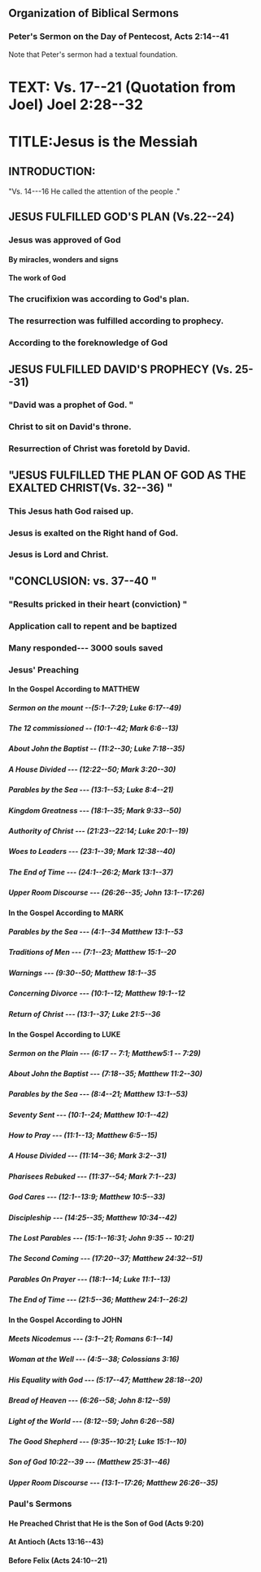 ## Organization of Biblical Sermons

### Peter\'s Sermon on the Day of Pentecost, Acts 2:14--41

Note that Peter\'s sermon had a textual foundation.

# TEXT: Vs. 17--21 (Quotation from Joel) Joel 2:28--32

# TITLE:Jesus is the Messiah

## INTRODUCTION:

\"Vs. 14---16 He called the attention of the people .\"

## JESUS FULFILLED GOD\'S PLAN (Vs.22--24)

### Jesus was approved of God

#### By miracles, wonders and signs

#### The work of God

### The crucifixion was according to God\'s plan.

### The resurrection was fulfilled according to prophecy.

### According to the foreknowledge of God

## JESUS FULFILLED DAVID\'S PROPHECY (Vs. 25--31)

### \"David was a prophet of God. \"

### Christ to sit on David\'s throne.

### Resurrection of Christ was foretold by David.

## \"JESUS FULFILLED THE PLAN OF GOD AS THE EXALTED CHRIST(Vs. 32--36) \"

### This Jesus hath God raised up.

### Jesus is exalted on the Right hand of God.

### Jesus is Lord and Christ.

## \"CONCLUSION: vs. 37--40 \"

### \"Results pricked in their heart (conviction) \"

### Application call to repent and be baptized

### Many responded--- 3000 souls saved

### Jesus\' Preaching

#### In the Gospel According to MATTHEW

##### Sermon on the mount --(5:1--7:29; Luke 6:17--49)

##### The 12 commissioned -- (10:1--42; Mark 6:6--13)

##### About John the Baptist -- (11:2--30; Luke 7:18--35)

##### A House Divided --- (12:22--50; Mark 3:20--30)

##### Parables by the Sea --- (13:1--53; Luke 8:4--21)

##### Kingdom Greatness --- (18:1--35; Mark 9:33--50)

##### Authority of Christ --- (21:23--22:14; Luke 20:1--19)

##### Woes to Leaders --- (23:1--39; Mark 12:38--40)

##### The End of Time --- (24:1--26:2; Mark 13:1--37)

##### Upper Room Discourse --- (26:26--35; John 13:1--17:26)

#### In the Gospel According to MARK

##### Parables by the Sea --- (4:1--34 Matthew 13:1--53

##### Traditions of Men --- (7:1--23; Matthew 15:1--20

##### Warnings --- (9:30--50; Matthew 18:1--35

##### Concerning Divorce --- (10:1--12; Matthew 19:1--12

##### Return of Christ --- (13:1--37; Luke 21:5--36

#### In the Gospel According to LUKE

##### Sermon on the Plain --- (6:17 -- 7:1; Matthew5:1 -- 7:29)

##### About John the Baptist --- (7:18--35; Matthew 11:2--30)

##### Parables by the Sea --- (8:4--21; Matthew 13:1--53)

##### Seventy Sent --- (10:1--24; Matthew 10:1--42)

##### How to Pray --- (11:1--13; Matthew 6:5--15)

##### A House Divided --- (11:14--36; Mark 3:2--31)

##### Pharisees Rebuked --- (11:37--54; Mark 7:1--23)

##### God Cares --- (12:1--13:9; Matthew 10:5--33)

##### Discipleship --- (14:25--35; Matthew 10:34--42)

##### The Lost Parables --- (15:1--16:31; John 9:35 -- 10:21)

##### The Second Coming --- (17:20--37; Matthew 24:32--51)

##### Parables On Prayer --- (18:1--14; Luke 11:1--13)

##### The End of Time --- (21:5--36; Matthew 24:1--26:2)

#### In the Gospel According to JOHN

##### Meets Nicodemus --- (3:1--21; Romans 6:1--14)

##### Woman at the Well --- (4:5--38; Colossians 3:16)

##### His Equality with God --- (5:17--47; Matthew 28:18--20)

##### Bread of Heaven --- (6:26--58; John 8:12--59)

##### Light of the World --- (8:12--59; John 6:26--58)

##### The Good Shepherd --- (9:35--10:21; Luke 15:1--10)

##### Son of God 10:22--39 --- (Matthew 25:31--46)

##### Upper Room Discourse --- (13:1--17:26; Matthew 26:26--35)

### Paul\'s Sermons

#### He Preached Christ that He is the Son of God (Acts 9:20)

#### At Antioch (Acts 13:16--43)

#### Before Felix (Acts 24:10--21)
